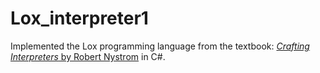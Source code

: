 # Lox_interpreter1
Implemented the Lox programming language from the textbook: [*Crafting Interpreters* by Robert Nystrom](https://craftinginterpreters.com/) in C#.
